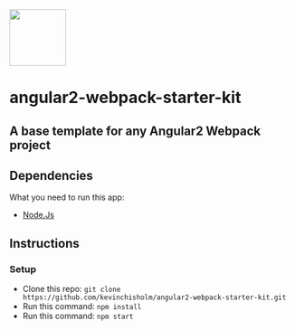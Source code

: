 <img src="https://angular.io/resources/images/logos/angular2/angular.svg" width="100">

# angular2-webpack-starter-kit

## A base template for any Angular2 Webpack project

## Dependencies

What you need to run this app:

* [Node.Js](https://nodejs.org)

## Instructions

### Setup

* Clone this repo: `git clone https://github.com/kevinchisholm/angular2-webpack-starter-kit.git`
* Run this command: `npm install`
* Run this command: `npm start`


